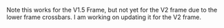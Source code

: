 Note this works for the V1.5 Frame, but not yet for the V2 frame due to the lower frame crossbars. I am working on updating it for the V2 frame.
